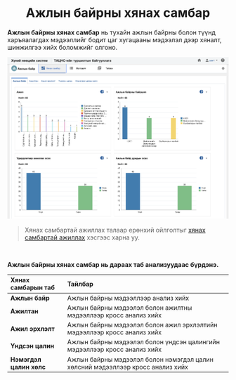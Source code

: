 
<h1 align="center">Ажлын байрны хянах самбар</h1>

**Ажлын байрны хянах самбар** нь тухайн ажлын байрны болон түүнд харъяалагдах мэдээллийг бодит цаг хугацааны мэдээлэл дээр хяналт, шинжилгээ хийх боломжийг олгоно.


![](../assets/images/modules/positions/dashboard.png)

> Хянах самбартай ажиллах талаар ерөнхий ойлголтыг [хянах самбартай ажиллах](how-it-works?id=_4-Хянах-самбартай-ажиллах) хэсгээс харна уу.

<br/>

**Ажлын байрны хянах самбар нь дараах таб анализуудаас бүрдэнэ.** 

|Хянах самбарын таб|Тайлбар|
|:-----|:------|
|**Ажлын байр**|Ажлын байрны мэдээллээр анализ хийх|
|**Ажилтан**|Ажлын байрны мэдээлэл болон ажилтны мэдээллээр кросс анализ хийх|
|**Ажил эрхлэлт**|Ажлын байрны мэдээлэл болон ажил эрхлэлтийн мэдээллээр кросс анализ хийх|
|**Үндсэн цалин**|Ажлын байрны мэдээлэл болон үндсэн цалингийн мэдээллээр кросс анализ хийх|
|**Нэмэгдэл цалин хөлс**|Ажлын байрны мэдээлэл болон нэмэгдэл цалин хөлсний мэдээллээр кросс анализ хийх|